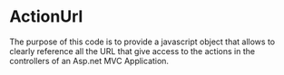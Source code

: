 # ActionUrl
The purpose of this code is to provide a javascript object that allows to clearly reference all the URL that give access to the actions in the controllers of an Asp.net MVC Application.

